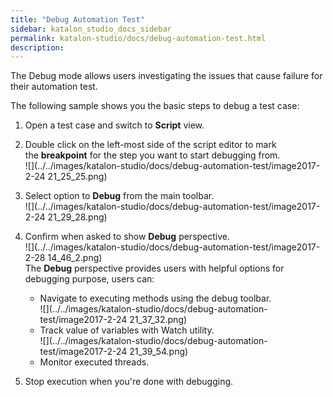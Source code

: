 ```yaml
---
title: "Debug Automation Test" 
sidebar: katalon_studio_docs_sidebar
permalink: katalon-studio/docs/debug-automation-test.html 
description: 
---
```

The Debug mode allows users investigating the issues that cause failure for their automation test. 

The following sample shows you the basic steps to debug a test case:

1.  Open a test case and switch to **Script** view.  
      
    
2.  Double click on the left-most side of the script editor to mark the **breakpoint** for the step you want to start debugging from.  
    ![](../../images/katalon-studio/docs/debug-automation-test/image2017-2-24 21_25_25.png)   
      
    
3.  Select option to **Debug** from the main toolbar.  
    ![](../../images/katalon-studio/docs/debug-automation-test/image2017-2-24 21_29_28.png)  
      
    
4.  Confirm when asked to show **Debug** perspective.  
    ![](../../images/katalon-studio/docs/debug-automation-test/image2017-2-28 14_46_2.png)  
    The **Debug** perspective provides users with helpful options for debugging purpose, users can:
    *   Navigate to executing methods using the debug toolbar.  
        ![](../../images/katalon-studio/docs/debug-automation-test/image2017-2-24 21_37_32.png)
    *   Track value of variables with Watch utility.  
        ![](../../images/katalon-studio/docs/debug-automation-test/image2017-2-24 21_39_54.png)
    *   Monitor executed threads.  
          
        
5.  Stop execution when you're done with debugging.